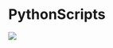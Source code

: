 # PythonScripts
![](https://contentstatic.techgig.com/thumb/msid-88007592,width-460,resizemode-4/Code-up-Top-5-tech-domains-to-deploy-Python.jpg?12494)

